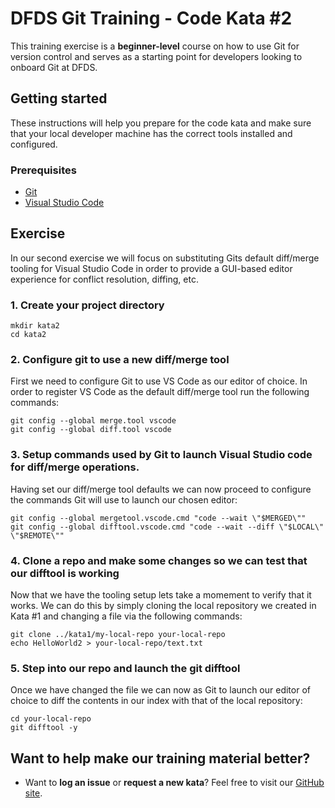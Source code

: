 DFDS Git Training - Code Kata #2
======================================

This training exercise is a **beginner-level** course on how to use Git for version control and serves as a starting point for developers looking to onboard Git at DFDS.


## Getting started

These instructions will help you prepare for the code kata and make sure that your local developer machine has the correct tools installed and configured.


### Prerequisites

* [Git](https://git-scm.com/downloads)
* [Visual Studio Code](https://code.visualstudio.com/download)


## Exercise

In our second exercise we will focus on substituting Gits default diff/merge tooling for Visual Studio Code in order to provide a GUI-based editor experience for conflict resolution, diffing, etc.


### 1. Create your project directory
`mkdir kata2`<br/>
`cd kata2`


### 2. Configure git to use a new diff/merge tool
First we need to configure Git to use VS Code as our editor of choice. In order to register VS Code as the default diff/merge tool run the following commands:

```
git config --global merge.tool vscode
git config --global diff.tool vscode
```


### 3. Setup commands used by Git to launch Visual Studio code for diff/merge operations.
Having set our diff/merge tool defaults we can now proceed to configure the commands Git will use to launch our chosen editor:

```
git config --global mergetool.vscode.cmd "code --wait \"$MERGED\""
git config --global difftool.vscode.cmd "code --wait --diff \"$LOCAL\" \"$REMOTE\""
```


### 4. Clone a repo and make some changes so we can test that our difftool is working
Now that we have the tooling setup lets take a momement to verify that it works. We can do this by simply cloning the local repository we created in Kata #1 and changing a file via the following commands:

```
git clone ../kata1/my-local-repo your-local-repo
echo HelloWorld2 > your-local-repo/text.txt
```

### 5. Step into our repo and launch the git difftool
Once we have changed the file we can now as Git to launch our editor of choice to diff the contents in our index with that of the local repository:

```
cd your-local-repo
git difftool -y
```


## Want to help make our training material better?

 * Want to **log an issue** or **request a new kata**? Feel free to visit our [GitHub site](https://github.com/dfds/ded-dojo/issues).
